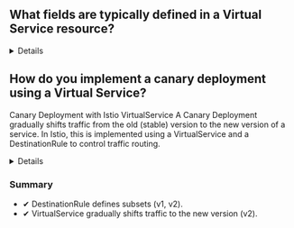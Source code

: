## What fields are typically defined in a Virtual Service resource?

<details> 
A VirtualService in Istio defines traffic routing rules for services. Key fields include:

- hosts: Specifies the target service(s).
- gateways: Determines if the VirtualService applies to a gateway or the internal mesh.
- http: Defines HTTP routing (match conditions, retries, redirects, fault injection, etc.).
- tcp & tls: Configures TCP and TLS traffic routing.
- exportTo: Controls visibility across namespaces.
- priority: Sets precedence when multiple VirtualServices match.

```yaml
apiVersion: networking.istio.io/v1beta1
kind: VirtualService
metadata:
  name: my-service
  namespace: default
spec:
  hosts:
    - my-service.default.svc.cluster.local
  gateways:
    - my-ingress-gateway
  http:
    - match:
        - uri:
            prefix: /api
      route:
        - destination:
            host: my-service.default.svc.cluster.local
            port:
              number: 8080
      retries:
        attempts: 3
        perTryTimeout: 2s
      timeout: 5s
      fault:
        abort:
          percentage:
            value: 10
          httpStatus: 500
```
</details>

## How do you implement a canary deployment using a Virtual Service?
Canary Deployment with Istio VirtualService
A Canary Deployment gradually shifts traffic from the old (stable) version to the new version of a service. In Istio, this is implemented using a VirtualService and a DestinationRule to control traffic routing.

<details>
  
### 1. Define a DestinationRule
A DestinationRule defines subsets (versions) of the service.

```yaml
apiVersion: networking.istio.io/v1beta1
kind: DestinationRule
metadata:
  name: my-service
  namespace: default
spec:
  host: my-service.default.svc.cluster.local
  subsets:
    - name: v1
      labels:
        version: v1
    - name: v2
      labels:
        version: v2
```

📌 Explanation:

- Defines two subsets (v1 and v2) based on Kubernetes labels (version: v1 and version: v2).
- This allows VirtualService to selectively send traffic to specific versions.

### 2. Configure Traffic Splitting in VirtualService
The VirtualService gradually shifts traffic from v1 to v2.

```yaml
apiVersion: networking.istio.io/v1beta1
kind: VirtualService
metadata:
  name: my-service
  namespace: default
spec:
  hosts:
    - my-service.default.svc.cluster.local
  http:
    - route:
        - destination:
            host: my-service.default.svc.cluster.local
            subset: v1
          weight: 80
        - destination:
            host: my-service.default.svc.cluster.local
            subset: v2
          weight: 20
```
</details>

### Summary
- ✔ DestinationRule defines subsets (v1, v2).
- ✔ VirtualService gradually shifts traffic to the new version (v2).
